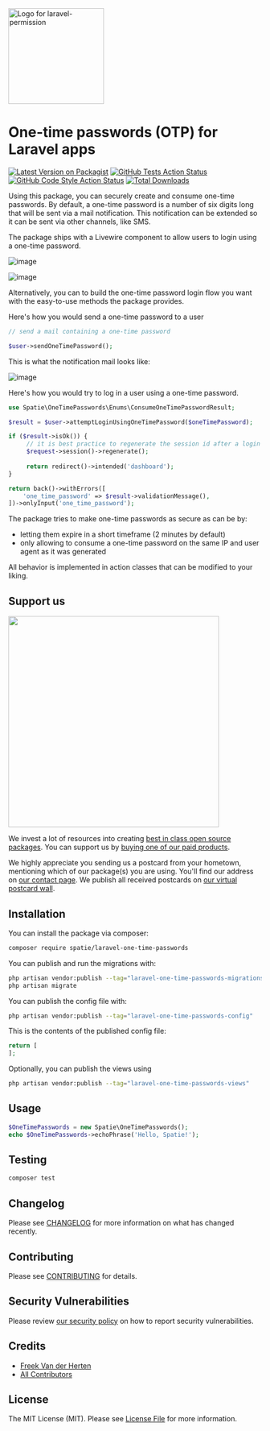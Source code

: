 <div align="left">
    <a href="https://spatie.be/open-source?utm_source=github&utm_medium=banner&utm_campaign=laravel-one-time-passwords">
      <picture>
        <source media="(prefers-color-scheme: dark)" srcset="https://spatie.be/packages/header/laravel-one-time-passwords/html/dark.webp?1747402150">
        <img alt="Logo for laravel-permission" src="https://spatie.be/packages/header/laravel-one-time-passwords/html/light.webp?1747402150" height="190">
      </picture>
    </a>

<h1>One-time passwords (OTP) for Laravel apps</h1>

[![Latest Version on Packagist](https://img.shields.io/packagist/v/spatie/laravel-one-time-passwords.svg?style=flat-square)](https://packagist.org/packages/spatie/laravel-one-time-passwords)
[![GitHub Tests Action Status](https://img.shields.io/github/actions/workflow/status/spatie/laravel-one-time-passwords/run-tests.yml?branch=main&label=tests&style=flat-square)](https://github.com/spatie/laravel-one-time-passwords/actions?query=workflow%3Arun-tests+branch%3Amain)
[![GitHub Code Style Action Status](https://img.shields.io/github/actions/workflow/status/spatie/laravel-one-time-passwords/fix-php-code-style-issues.yml?branch=main&label=code%20style&style=flat-square)](https://github.com/spatie/laravel-one-time-passwords/actions?query=workflow%3A"Fix+PHP+code+style+issues"+branch%3Amain)
[![Total Downloads](https://img.shields.io/packagist/dt/spatie/laravel-one-time-passwords.svg?style=flat-square)](https://packagist.org/packages/spatie/laravel-one-time-passwords)
    
</div>

Using this package, you can securely create and consume one-time passwords. By default, a one-time password is a number
of six digits long that will be sent via a mail notification. This notification can be extended so it can be sent via other channels, like SMS.

The package ships with a Livewire component to allow users to login using a one-time password.

![image](/docs/images/form-email.png)

![image](/docs/images/form-code.png)

Alternatively, you can to build the one-time password login flow you want with the easy-to-use methods the package provides.

Here's how you would send a one-time password to a user

```php
// send a mail containing a one-time password

$user->sendOneTimePassword();
```

This is what the notification mail looks like:

![image](/docs/images/notification.png)

Here's how you would try to log in a user using a one-time password.

```php
use Spatie\OneTimePasswords\Enums\ConsumeOneTimePasswordResult;

$result = $user->attemptLoginUsingOneTimePassword($oneTimePassword);

if ($result->isOk()) {
     // it is best practice to regenerate the session id after a login   
     $request->session()->regenerate();
              
     return redirect()->intended('dashboard');
}

return back()->withErrors([
    'one_time_password' => $result->validationMessage(),
])->onlyInput('one_time_password');
```

The package tries to make one-time passwords as secure as can be by:

- letting them expire in a short timeframe (2 minutes by default)
- only allowing to consume a one-time password on the same IP and user agent as it was generated

All behavior is implemented in action classes that can be modified to your liking.


## Support us

[<img src="https://github-ads.s3.eu-central-1.amazonaws.com/laravel-one-time-passwords.jpg?t=1" width="419px" />](https://spatie.be/github-ad-click/laravel-one-time-passwords)

We invest a lot of resources into creating [best in class open source packages](https://spatie.be/open-source). You can support us by [buying one of our paid products](https://spatie.be/open-source/support-us).

We highly appreciate you sending us a postcard from your hometown, mentioning which of our package(s) you are using. You'll find our address on [our contact page](https://spatie.be/about-us). We publish all received postcards on [our virtual postcard wall](https://spatie.be/open-source/postcards).

## Installation

You can install the package via composer:

```bash
composer require spatie/laravel-one-time-passwords
```

You can publish and run the migrations with:

```bash
php artisan vendor:publish --tag="laravel-one-time-passwords-migrations"
php artisan migrate
```

You can publish the config file with:

```bash
php artisan vendor:publish --tag="laravel-one-time-passwords-config"
```

This is the contents of the published config file:

```php
return [
];
```

Optionally, you can publish the views using

```bash
php artisan vendor:publish --tag="laravel-one-time-passwords-views"
```

## Usage

```php
$OneTimePasswords = new Spatie\OneTimePasswords();
echo $OneTimePasswords->echoPhrase('Hello, Spatie!');
```

## Testing

```bash
composer test
```

## Changelog

Please see [CHANGELOG](CHANGELOG.md) for more information on what has changed recently.

## Contributing

Please see [CONTRIBUTING](CONTRIBUTING.md) for details.

## Security Vulnerabilities

Please review [our security policy](../../security/policy) on how to report security vulnerabilities.

## Credits

- [Freek Van der Herten](https://github.com/freekmurze)
- [All Contributors](../../contributors)

## License

The MIT License (MIT). Please see [License File](LICENSE.md) for more information.
